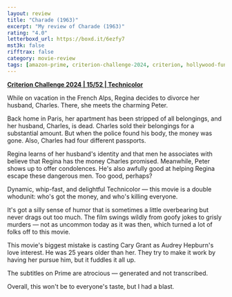 ```yaml
---
layout: review
title: "Charade (1963)"
excerpt: "My review of Charade (1963)"
rating: "4.0"
letterboxd_url: https://boxd.it/6ezfy7
mst3k: false
rifftrax: false
category: movie-review
tags: [amazon-prime, criterion-challenge-2024, criterion, hollywood-funnywomen]
---
```


<b><a href="https://boxd.it/qWjuA/detail" target="_blank" rel="noopener">Criterion Challenge 2024 | 15/52 | Technicolor</a></b>

While on vacation in the French Alps, Regina decides to divorce her husband, Charles. There, she meets the charming Peter.

Back home in Paris, her apartment has been stripped of all belongings, and her husband, Charles, is dead. Charles sold their belongings for a substantial amount. But when the police found his body, the money was gone. Also, Charles had four different passports.

Regina learns of her husband's identity and that men he associates with believe that Regina has the money Charles promised. Meanwhile, Peter shows up to offer condolences. He's also awfully good at helping Regina escape these dangerous men. Too good, perhaps?

Dynamic, whip-fast, and delightful Technicolor — this movie is a double whodunit: who's got the money, and who's killing everyone.

It's got a silly sense of humor that is sometimes a little overbearing but never drags out too much. The film swings wildly from goofy jokes to grisly murders — not as uncommon today as it was then, which turned a lot of folks off to this movie.

This movie's biggest mistake is casting Cary Grant as Audrey Hepburn's love interest. He was 25 years older than her. They try to make it work by having her pursue him, but it fuddles it all up.

The subtitles on Prime are atrocious — generated and not transcribed.

Overall, this won't be to everyone's taste, but I had a blast.
